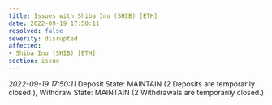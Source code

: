 ```yaml
---
title: Issues with Shiba Inu (SHIB) [ETH]
date: 2022-09-19 17:50:11
resolved: false
severity: disrupted
affected:
- Shiba Inu (SHIB) [ETH]
section: issue
---
```


*2022-09-19 17:50:11* Deposit State: MAINTAIN (2 Deposits are temporarily closed.), Withdraw State: MAINTAIN (2 Withdrawals are temporarily closed.)